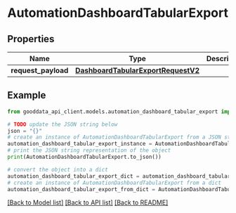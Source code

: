 # AutomationDashboardTabularExport


## Properties

Name | Type | Description | Notes
------------ | ------------- | ------------- | -------------
**request_payload** | [**DashboardTabularExportRequestV2**](DashboardTabularExportRequestV2.md) |  | 

## Example

```python
from gooddata_api_client.models.automation_dashboard_tabular_export import AutomationDashboardTabularExport

# TODO update the JSON string below
json = "{}"
# create an instance of AutomationDashboardTabularExport from a JSON string
automation_dashboard_tabular_export_instance = AutomationDashboardTabularExport.from_json(json)
# print the JSON string representation of the object
print(AutomationDashboardTabularExport.to_json())

# convert the object into a dict
automation_dashboard_tabular_export_dict = automation_dashboard_tabular_export_instance.to_dict()
# create an instance of AutomationDashboardTabularExport from a dict
automation_dashboard_tabular_export_from_dict = AutomationDashboardTabularExport.from_dict(automation_dashboard_tabular_export_dict)
```
[[Back to Model list]](../README.md#documentation-for-models) [[Back to API list]](../README.md#documentation-for-api-endpoints) [[Back to README]](../README.md)


